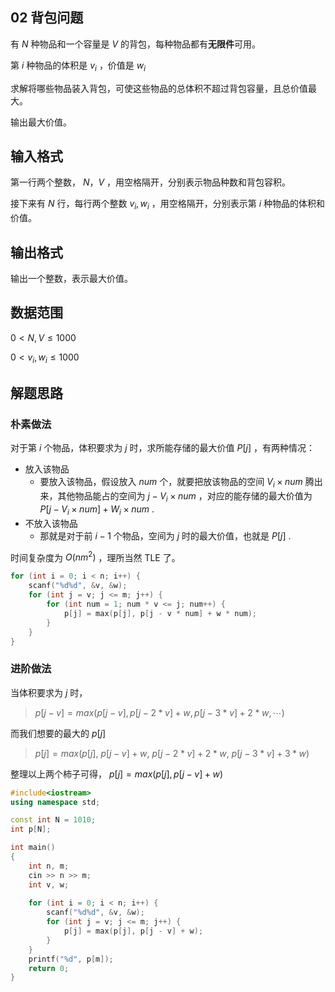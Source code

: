 ## 02 背包问题

有 $N$ 种物品和一个容量是 $V$ 的背包，每种物品都有**无限件**可用。

第 $i$ 种物品的体积是 $v_i$ ，价值是 $w_i$

求解将哪些物品装入背包，可使这些物品的总体积不超过背包容量，且总价值最大。

输出最大价值。

## 输入格式

第一行两个整数， $N，V$ ，用空格隔开，分别表示物品种数和背包容积。

接下来有 $N$ 行，每行两个整数 $v_i,w_i$ ，用空格隔开，分别表示第 $i$ 种物品的体积和价值。

## 输出格式

输出一个整数，表示最大价值。

## 数据范围

$0< N,V\le 1000$

$0< v_i,w_i\le 1000$

## 解题思路

### 朴素做法

对于第 $i$ 个物品，体积要求为 $j$ 时，求所能存储的最大价值 $P[j]$ ，有两种情况：

- 放入该物品
  - 要放入该物品，假设放入 $num$ 个，就要把放该物品的空间 $V_i\times num$ 腾出来，其他物品能占的空间为 $j-V_i\times num$ ，对应的能存储的最大价值为 $P[j-V_i\times num] + W_i\times num$ . 
- 不放入该物品
  - 那就是对于前 $i-1$ 个物品，空间为 $j$ 时的最大价值，也就是 $P[j]$ .
  

时间复杂度为 $O(nm^2)$ ，理所当然 TLE 了。

```cpp
for (int i = 0; i < n; i++) {
    scanf("%d%d", &v, &w);
    for (int j = v; j <= m; j++) {
        for (int num = 1; num * v <= j; num++) {
            p[j] = max(p[j], p[j - v * num] + w * num);  
        }
    }
}
```

### 进阶做法

当体积要求为 $j$ 时，

> $p[j - v] = max(p[j - v], p[j - 2 * v] + w, p[j - 3 * v] + 2 * w, \dotsm)$

而我们想要的最大的 $p[j]$ 

> $p[j]= max(p[j],\ p[j - v] + w,\ p[j - 2 * v] + 2 * w,\ p[j - 3 * v] + 3 * w)$

整理以上两个柿子可得， $p[j] = max(p[j], p[j-v]+w)$

```cpp
#include<iostream>
using namespace std;

const int N = 1010;
int p[N];

int main()
{
    int n, m;
    cin >> n >> m;
    int v, w;
    
    for (int i = 0; i < n; i++) {
        scanf("%d%d", &v, &w);
        for (int j = v; j <= m; j++) {
            p[j] = max(p[j], p[j - v] + w);  
        }
    }
    printf("%d", p[m]);
    return 0;
}
```
